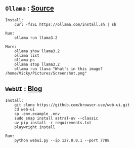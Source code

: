 ## `Ollama` : [Source](https://ollama.com/library/llama3.2)

    Install:
        curl -fsSL https://ollama.com/install.sh | sh
        
    Run:
        ollama run llama3.2
        
    More:
        ollama show llama3.2
        ollama list
        ollama ps
        ollama stop llama3.2
        ollama run llava "What's in this image? /home/Vicky/Pictures/Screenshot.png"

## `WebUI` : [Blog](https://readmedium.com/geek-out-time-build-your-own-autonomous-ai-agent-backed-by-the-top-open-source-llm-deepseek-v3-and-9d04820f8f6d)

    Install:
        git clone https://github.com/browser-use/web-ui.git
        cd web-ui
        cp .env.example .env
        sudo snap install astral-uv --classic
        uv pip install -r requirements.txt
        playwright install

    Run:
        python webui.py --ip 127.0.0.1 --port 7788
